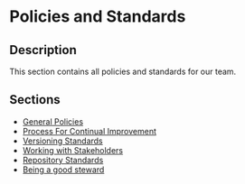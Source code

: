 # Policies and Standards

## Description
This section contains all policies and standards for our team.

## Sections

- [General Policies](./Policies.md)
- [Process For Continual Improvement](./Process%20for%20Continual%20Improvement.md)
- [Versioning Standards](./Versioning%20Standards.md)
- [Working with Stakeholders](./stakeholders.md)
- [Repository Standards](./repositoryStandards.md)
- [Being a good steward]()

<!-- To be added - [Linting Standards]() -->
